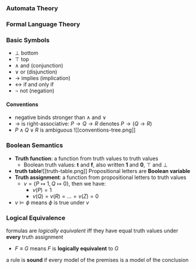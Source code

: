 ### Automata Theory
### Formal Language Theory

### Basic Symbols
- $\bot$ bottom
- $\top$ top
- $\wedge$ and (conjunction)
- $\vee$ or (disjunction)
- $\rightarrow$ implies (implication)
- $\leftrightarrow$ if and only if 
- $\neg$ not (negation)

#### Conventions
- negative binds stronger than $\wedge$ and $\vee$ 
- $\rightarrow$ is right-associative: $P \rightarrow Q \rightarrow R$ denotes $P \rightarrow (Q \rightarrow R)$
- $P \wedge Q \vee R$ is ambiguous 
![[conventions-tree.png]]

### Boolean Semantics
- **Truth function**: a function from truth values to truth values
	- Boolean truth values: **t** and **f**, also written **1** and **0**, $\top$ and $\bot$
- **truth table**![[truth-table.png]]
Propositional letters are **Boolean variable**
- **Truth assignment**: a function from propositional letters to truth values
	- $v = \{P \mapsto 1, Q \mapsto 0\}$, then we have:
		- $v(P) = 1$
		- $v(Q) = v(R) = ... = v(Z) = 0$
- $v \models \phi$  means $\phi$ is true under $v$

### Logical Equivalence
formulas are _logically equivalent_ iff they have equal truth values under **every** truth assignment
- $F \equiv G$ means $F$ is **logically equivalent** to $G$

a rule is **sound** if every model of the premises is a model of the conclusion